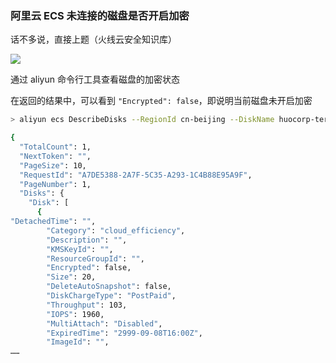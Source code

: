 ### 阿里云 ECS 未连接的磁盘是否开启加密

话不多说，直接上题（火线云安全知识库）

![](https://pic1.imgdb.cn/item/68a2cc6858cb8da5c82e10b9.png)

通过 aliyun 命令行工具查看磁盘的加密状态

在返回的结果中，可以看到 `"Encrypted": false`，即说明当前磁盘未开启加密

```sh
> aliyun ecs DescribeDisks --RegionId cn-beijing --DiskName huocorp-terraform-goat-disk-xxxx

{
  "TotalCount": 1,
  "NextToken": "",
  "PageSize": 10,
  "RequestId": "A7DE5388-2A7F-5C35-A293-1C4B88E95A9F",
  "PageNumber": 1,
  "Disks": {
    "Disk": [
      {
"DetachedTime": "",
        "Category": "cloud_efficiency",
        "Description": "",
        "KMSKeyId": "",
        "ResourceGroupId": "",
        "Encrypted": false,
        "Size": 20,
        "DeleteAutoSnapshot": false,
        "DiskChargeType": "PostPaid",
        "Throughput": 103,
        "IOPS": 1960,
        "MultiAttach": "Disabled",
        "ExpiredTime": "2999-09-08T16:00Z",
        "ImageId": "",
……
```

